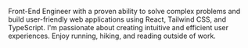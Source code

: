 Front-End Engineer with a proven ability to solve complex problems and build user-friendly web applications using React, Tailwind CSS, and TypeScript. I'm passionate about creating intuitive and efficient user experiences. Enjoy running, hiking, and reading outside of work.
